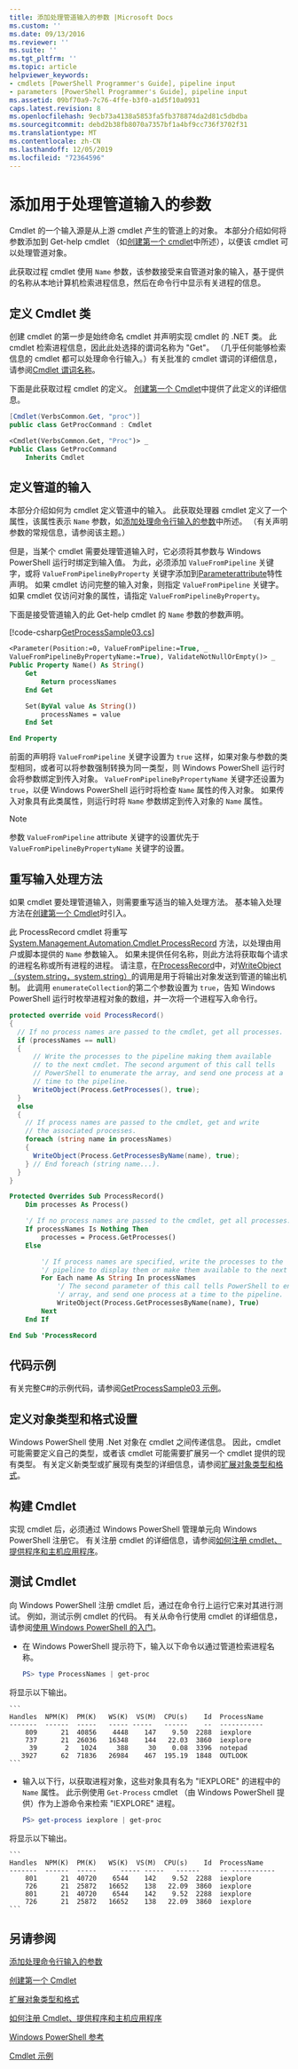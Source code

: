 ```yaml
---
title: 添加处理管道输入的参数 |Microsoft Docs
ms.custom: ''
ms.date: 09/13/2016
ms.reviewer: ''
ms.suite: ''
ms.tgt_pltfrm: ''
ms.topic: article
helpviewer_keywords:
- cmdlets [PowerShell Programmer's Guide], pipeline input
- parameters [PowerShell Programmer's Guide], pipeline input
ms.assetid: 09bf70a9-7c76-4ffe-b3f0-a1d5f10a0931
caps.latest.revision: 8
ms.openlocfilehash: 9ecb73a4138a5853fa5fb378874da2d81c5dbdba
ms.sourcegitcommit: debd2b38fb8070a7357bf1a4bf9cc736f3702f31
ms.translationtype: MT
ms.contentlocale: zh-CN
ms.lasthandoff: 12/05/2019
ms.locfileid: "72364596"
---
```

# <a name="adding-parameters-that-process-pipeline-input"></a>添加用于处理管道输入的参数

Cmdlet 的一个输入源是从上游 cmdlet 产生的管道上的对象。 本部分介绍如何将参数添加到 Get-help cmdlet （如[创建第一个 cmdlet](./creating-a-cmdlet-without-parameters.md)中所述），以便该 cmdlet 可以处理管道对象。

此获取过程 cmdlet 使用 `Name` 参数，该参数接受来自管道对象的输入，基于提供的名称从本地计算机检索进程信息，然后在命令行中显示有关进程的信息。

## <a name="defining-the-cmdlet-class"></a>定义 Cmdlet 类

创建 cmdlet 的第一步是始终命名 cmdlet 并声明实现 cmdlet 的 .NET 类。 此 cmdlet 检索进程信息，因此此处选择的谓词名称为 "Get"。 （几乎任何能够检索信息的 cmdlet 都可以处理命令行输入。）有关批准的 cmdlet 谓词的详细信息，请参阅[Cmdlet 谓词名称](./approved-verbs-for-windows-powershell-commands.md)。

下面是此获取过程 cmdlet 的定义。 [创建第一个 Cmdlet](./creating-a-cmdlet-without-parameters.md)中提供了此定义的详细信息。

```csharp
[Cmdlet(VerbsCommon.Get, "proc")]
public class GetProcCommand : Cmdlet
```

```vb
<Cmdlet(VerbsCommon.Get, "Proc")> _
Public Class GetProcCommand
    Inherits Cmdlet
```

## <a name="defining-input-from-the-pipeline"></a>定义管道的输入

本部分介绍如何为 cmdlet 定义管道中的输入。 此获取处理器 cmdlet 定义了一个属性，该属性表示 `Name` 参数，如[添加处理命令行输入的参数](./adding-parameters-that-process-command-line-input.md)中所述。 （有关声明参数的常规信息，请参阅该主题。）

但是，当某个 cmdlet 需要处理管道输入时，它必须将其参数与 Windows PowerShell 运行时绑定到输入值。 为此，必须添加 `ValueFromPipeline` 关键字，或将 `ValueFromPipelineByProperty` 关键字添加到[Parameterattribute](/dotnet/api/System.Management.Automation.ParameterAttribute)特性声明。 如果 cmdlet 访问完整的输入对象，则指定 `ValueFromPipeline` 关键字。 如果 cmdlet 仅访问对象的属性，请指定 `ValueFromPipelineByProperty`。

下面是接受管道输入的此 Get-help cmdlet 的 `Name` 参数的参数声明。

[!code-csharp[GetProcessSample03.cs](../../../../powershell-sdk-samples/SDK-2.0/csharp/GetProcessSample03/GetProcessSample03.cs#L35-L44 "GetProcessSample03.cs")]

```vb
<Parameter(Position:=0, ValueFromPipeline:=True, _
ValueFromPipelineByPropertyName:=True), ValidateNotNullOrEmpty()> _
Public Property Name() As String()
    Get
        Return processNames
    End Get

    Set(ByVal value As String())
        processNames = value
    End Set

End Property
```

<!-- TODO!!!: review snippet reference  [!CODE [Msh_samplesgetproc03#GetProc03VBNameParameter](Msh_samplesgetproc03#GetProc03VBNameParameter)]  -->

前面的声明将 `ValueFromPipeline` 关键字设置为 `true` 这样，如果对象与参数的类型相同，或者可以将参数强制转换为同一类型，则 Windows PowerShell 运行时会将参数绑定到传入对象。 `ValueFromPipelineByPropertyName` 关键字还设置为 `true`，以便 Windows PowerShell 运行时将检查 `Name` 属性的传入对象。 如果传入对象具有此类属性，则运行时将 `Name` 参数绑定到传入对象的 `Name` 属性。

> [!NOTE]
> 参数 `ValueFromPipeline` attribute 关键字的设置优先于 `ValueFromPipelineByPropertyName` 关键字的设置。

## <a name="overriding-an-input-processing-method"></a>重写输入处理方法

如果 cmdlet 要处理管道输入，则需要重写适当的输入处理方法。 基本输入处理方法在[创建第一个 Cmdlet](./creating-a-cmdlet-without-parameters.md)时引入。

此 ProcessRecord cmdlet 将重写 [System.Management.Automation.Cmdlet.ProcessRecord](/dotnet/api/System.Management.Automation.Cmdlet.ProcessRecord) 方法，以处理由用户或脚本提供的 `Name` 参数输入。 如果未提供任何名称，则此方法将获取每个请求的进程名称或所有进程的进程。 请注意，在[ProcessRecord](/dotnet/api/System.Management.Automation.Cmdlet.ProcessRecord)中，对[WriteObject （system.string，system.string）](/dotnet/api/system.management.automation.cmdlet.writeobject?view=pscore-6.2.0#System_Management_Automation_Cmdlet_WriteObject_System_Object_System_Boolean_)的调用是用于将输出对象发送到管道的输出机制。 此调用 `enumerateCollection`的第二个参数设置为 `true`，告知 Windows PowerShell 运行时枚举进程对象的数组，并一次将一个进程写入命令行。

```csharp
protected override void ProcessRecord()
{
  // If no process names are passed to the cmdlet, get all processes.
  if (processNames == null)
  {
      // Write the processes to the pipeline making them available
      // to the next cmdlet. The second argument of this call tells
      // PowerShell to enumerate the array, and send one process at a
      // time to the pipeline.
      WriteObject(Process.GetProcesses(), true);
  }
  else
  {
    // If process names are passed to the cmdlet, get and write
    // the associated processes.
    foreach (string name in processNames)
    {
      WriteObject(Process.GetProcessesByName(name), true);
    } // End foreach (string name...).
  }
}
```

```vb
Protected Overrides Sub ProcessRecord()
    Dim processes As Process()

    '/ If no process names are passed to the cmdlet, get all processes.
    If processNames Is Nothing Then
        processes = Process.GetProcesses()
    Else

        '/ If process names are specified, write the processes to the
        '/ pipeline to display them or make them available to the next cmdlet.
        For Each name As String In processNames
            '/ The second parameter of this call tells PowerShell to enumerate the
            '/ array, and send one process at a time to the pipeline.
            WriteObject(Process.GetProcessesByName(name), True)
        Next
    End If

End Sub 'ProcessRecord
```

## <a name="code-sample"></a>代码示例

有关完整C#的示例代码，请参阅[GetProcessSample03 示例](./getprocesssample03-sample.md)。

## <a name="defining-object-types-and-formatting"></a>定义对象类型和格式设置

Windows PowerShell 使用 .Net 对象在 cmdlet 之间传递信息。 因此，cmdlet 可能需要定义自己的类型，或者该 cmdlet 可能需要扩展另一个 cmdlet 提供的现有类型。 有关定义新类型或扩展现有类型的详细信息，请参阅[扩展对象类型和格式](/previous-versions//ms714665(v=vs.85))。

## <a name="building-the-cmdlet"></a>构建 Cmdlet

实现 cmdlet 后，必须通过 Windows PowerShell 管理单元向 Windows PowerShell 注册它。 有关注册 cmdlet 的详细信息，请参阅[如何注册 cmdlet、提供程序和主机应用程序](/previous-versions//ms714644(v=vs.85))。

## <a name="testing-the-cmdlet"></a>测试 Cmdlet

向 Windows PowerShell 注册 cmdlet 后，通过在命令行上运行它来对其进行测试。 例如，测试示例 cmdlet 的代码。 有关从命令行使用 cmdlet 的详细信息，请参阅[使用 Windows PowerShell 的入门](/powershell/scripting/getting-started/getting-started-with-windows-powershell)。

- 在 Windows PowerShell 提示符下，输入以下命令以通过管道检索进程名称。

    ```powershell
    PS> type ProcessNames | get-proc
    ```

将显示以下输出。

    ```
    Handles  NPM(K)  PM(K)   WS(K)  VS(M)  CPU(s)    Id  ProcessName
    -------  ------  -----   ----- -----   ------    --  -----------
        809      21  40856    4448    147    9.50  2288  iexplore
        737      21  26036   16348    144   22.03  3860  iexplore
         39       2   1024     388     30    0.08  3396  notepad
       3927      62  71836   26984    467  195.19  1848  OUTLOOK
    ```

- 输入以下行，以获取进程对象，这些对象具有名为 "IEXPLORE" 的进程中的 `Name` 属性。 此示例使用 `Get-Process` cmdlet （由 Windows PowerShell 提供）作为上游命令来检索 "IEXPLORE" 进程。

    ```powershell
    PS> get-process iexplore | get-proc
    ```

将显示以下输出。

    ```
    Handles  NPM(K)  PM(K)   WS(K)  VS(M)  CPU(s)    Id  ProcessName
    -------  ------  -----      ----- -----   ------     -- -----------
        801      21  40720    6544    142    9.52  2288  iexplore
        726      21  25872   16652    138   22.09  3860  iexplore
        801      21  40720    6544    142    9.52  2288  iexplore
        726      21  25872   16652    138   22.09  3860  iexplore
    ```

## <a name="see-also"></a>另请参阅

[添加处理命令行输入的参数](./adding-parameters-that-process-command-line-input.md)

[创建第一个 Cmdlet](./creating-a-cmdlet-without-parameters.md)

[扩展对象类型和格式](/previous-versions//ms714665(v=vs.85))

[如何注册 Cmdlet、提供程序和主机应用程序](/previous-versions//ms714644(v=vs.85))

[Windows PowerShell 参考](../windows-powershell-reference.md)

[Cmdlet 示例](./cmdlet-samples.md)
